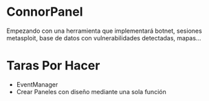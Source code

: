 # ConnorPanel

Empezando con una herramienta que implementará botnet, sesiones metasploit, base de datos con vulnerabilidades detectadas, mapas...

# Taras Por Hacer

- EventManager
- Crear Paneles con diseño mediante una sola función
